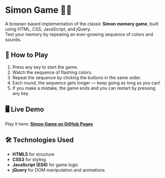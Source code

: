 # Simon Game 🎵💡

A browser-based implementation of the classic **Simon memory game**, built using HTML, CSS, JavaScript, and jQuery.  
Test your memory by repeating an ever-growing sequence of colors and sounds.

## 🎯 How to Play
1. Press any key to start the game.
2. Watch the sequence of flashing colors.
3. Repeat the sequence by clicking the buttons in the same order.
4. Each round, the sequence gets longer — keep going as long as you can!
5. If you make a mistake, the game ends and you can restart by pressing any key.

## 🖥 Live Demo
Play it here: **[Simon Game on GitHub Pages](https://abdullahali785.github.io/simon-game/)**

## 🛠 Technologies Used
- **HTML5** for structure  
- **CSS3** for styling  
- **JavaScript (ES6)** for game logic  
- **jQuery** for DOM manipulation and animations

